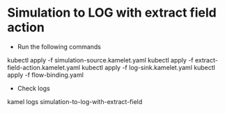 # Simulation to LOG with extract field action

- Run the following commands

kubectl apply -f simulation-source.kamelet.yaml
kubectl apply -f extract-field-action.kamelet.yaml
kubectl apply -f log-sink.kamelet.yaml
kubectl apply -f flow-binding.yaml

- Check logs

kamel logs simulation-to-log-with-extract-field
